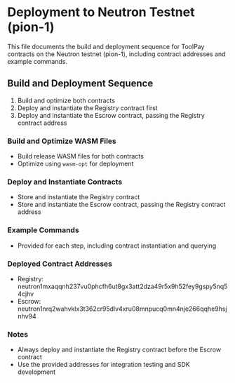 # Deployment to Neutron Testnet (pion-1)

This file documents the build and deployment sequence for ToolPay contracts on the Neutron testnet (pion-1), including contract addresses and example commands.

## Build and Deployment Sequence
1. Build and optimize both contracts
2. Deploy and instantiate the Registry contract first
3. Deploy and instantiate the Escrow contract, passing the Registry contract address

### Build and Optimize WASM Files
- Build release WASM files for both contracts
- Optimize using `wasm-opt` for deployment

### Deploy and Instantiate Contracts
- Store and instantiate the Registry contract
- Store and instantiate the Escrow contract, passing the Registry contract address

### Example Commands
- Provided for each step, including contract instantiation and querying

### Deployed Contract Addresses
- Registry: neutron1mxaqqnh237vu0phcfh6ut8gx3att2dza49r5x9h52fey9gspy5nq54cjhv
- Escrow: neutron1nrq2wahvklx3t362cr95dlv4xru08mnpucq0mn4nje266qqhe9hsjnhv94

### Notes
- Always deploy and instantiate the Registry contract before the Escrow contract
- Use the provided addresses for integration testing and SDK development
